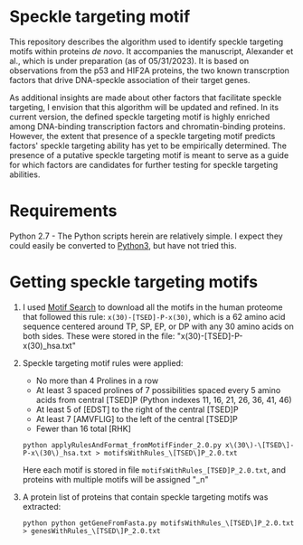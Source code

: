 # Speckle targeting motif
This repository describes the algorithm used to identify speckle targeting motifs within proteins *de novo*. It accompanies the manuscript, Alexander et al., which is under preparation (as of 05/31/2023). It is based on observations from the p53 and HIF2A proteins, the two known transcrption factors that drive DNA-speckle association of their target genes. 

As additional insights are made about other factors that facilitate speckle targeting, I envision that this algorithm will be updated and refined. In its current version, the defined speckle targeting motif is highly enriched among DNA-binding transcription factors and chromatin-binding proteins. However, the extent that presence of a speckle targeting motif predicts factors' speckle targeting ability has yet to be empirically determined. The presence of a putative speckle targeting motif is meant to serve as a guide for which factors are candidates for further testing for speckle targeting abilities. 

# Requirements
Python 2.7 - The Python scripts herein are relatively simple. I expect they could easily be converted to [Python3](https://python2to3.com/), but have not tried this.

# Getting speckle targeting motifs
1. I used [Motif Search](https://www.genome.jp/tools/motif/MOTIF2.html) to download all the motifs in the human proteome that followed this rule: ```x(30)-[TSED]-P-x(30)```, which is a 62 amino acid sequence centered around TP, SP, EP, or DP with any 30 amino acids on both sides. These were stored in the file: "x(30)-[TSED]-P-x(30)_hsa.txt"

2. Speckle targeting motif rules were applied:
   * No more than 4 Prolines in a row
   * At least 3 spaced prolines of 7 possibilities spaced every 5 amino acids from central [TSED]P (Python indexes 11, 16, 21, 26, 36, 41, 46)
   * At least 5 of [EDST] to the right of the central [TSED]P
   * At least 7 [AMVFLIG] to the left of the central [TSED]P
   * Fewer than 16 total [RHK]

    ```python applyRulesAndFormat_fromMotifFinder_2.0.py x\(30\)-\[TSED\]-P-x\(30\)_hsa.txt > motifsWithRules_\[TSED\]P_2.0.txt```

    Here each motif is stored in file ```motifsWithRules_[TSED]P_2.0.txt```, and proteins with multiple motifs will be assigned "\_n"
  
3. A protein list of proteins that contain speckle targeting motifs was extracted:

   ```python python getGeneFromFasta.py motifsWithRules_\[TSED\]P_2.0.txt > genesWithRules_\[TSED\]P_2.0.txt```




